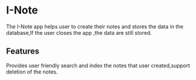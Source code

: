 # I-Note
The I-Note app helps user to create their notes and stores the data in the database,If the user closes the app ,the data are still stored.
## Features
Provides user friendly search and index the notes that user created,support deletion of the notes.
